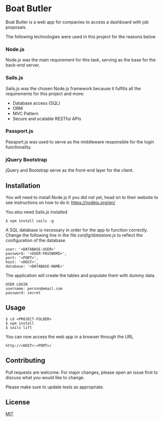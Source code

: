# Boat Butler

Boat Butler is a web app for companies to access a dashboard with job proposals.

The following technologies were used in this project for the reasons below

### Node.js
Node.js was the main requirement for this task, serving as the base for the back-end server.

### Sails.js
Sails.js was the chosen Node.js framework because it fulfills all the requirements for this project and more:
- Database access (SQL)
- ORM
- MVC Pattern
- Secure and scalable RESTful APIs

### Passport.js
Passport.js was used to serve as the middleware responsible for the login functionality.

### jQuery Bootstrap
jQuery and Bootstrap serve as the front-end layer for the client.

## Installation

You will need to install Node.js if you did not yet, head on to their website to see instructions on how to do it:
https://nodejs.org/en/

You also need Sails.js installed
```
$ npm install sails -g
```

A SQL database is necessary in order for the app to function correctly.
Change the following line in the file *config/datastore.js* to reflect the configuration of the database
```
user: '<DATABASE-USER>'
password: '<USER-PASSWORD>',
port: '<PORT>',
host: '<HOST>',
database: '<DATABASE-NAME>'
```
The application will create the tables and populate them with dummy data.
```
USER LOGIN
username: person@email.com
password: secret
```

## Usage

```
$ cd <PROJECT-FOLDER>
$ npm install
$ sails lift
```
You can now access the web app in a browser through the URL
```
http://<HOST>:<PORT>/
```

## Contributing
Pull requests are welcome. For major changes, please open an issue first to discuss what you would like to change.

Please make sure to update tests as appropriate.

## License
[MIT](https://choosealicense.com/licenses/mit/)
